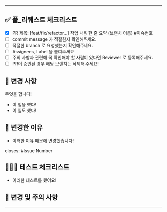 **************************************************************************************
## ✅ 풀\_리퀘스트 체크리스트
<!--
하나씩 확인 후 체크박스에 표시해주세요.
-->
- [x] PR 제목: [feat/fix/refactor...] 작업 내용 한 줄 요약 (브랜치 이름) #이슈번호
- [ ] commit message 가 적절한지 확인해주세요.
- [ ] 적절한 branch 로 요청했는지 확인해주세요.
- [ ] Assignees, Label 을 붙여주세요.
- [ ] 주의 사항과 관련해 꼭 확인해야 할 사람이 있다면 Reviewer 로 등록해주세요.
- [ ] PR이 승인된 경우 해당 브랜치는 삭제해 주세요!

## 🔄 변경 사항
<!-- 해당 pr에서 작업한 내역을 적어주세요. 처음엔 간단하게 요약, list 형식으로 세부사항 작성 -->
무엇을 합니다!
- 이 일을 했다!
- 이 일도 했다!

## 📎 변경한 이유
- 이러한 이유 때문에 변경했습니다!

<!-- 관련되어있는 Issue Number 를 작성하세요! 해당 이슈를 이곳에 적으면 pr merge 이후 해당 이슈는 자동으로 close 됩니다. -->
closes: #Issue Number

## 👨🏻‍💻 테스트 체크리스트
<!-- 테스트 사항이 있다면 작성해 주세요! -->
- 이러한 테스트를 했어요!

## 📌 변경 및 주의 사항
<!--
변경사항 및 주의 사항이 있다면 적어주세요.
주의 사항과 관련해 꼭 확인해야 할 사람이 있다면 리뷰어로 등록해주세요. (다른 사람이 작성한 코드 수정 등)
코드 리뷰 시 더 꼼꼼하게 확인 받고 싶은 부분이 있다면 적어주세요.
-->

**************************************************************************************
